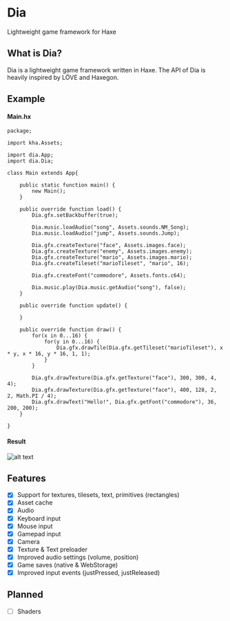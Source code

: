 # Dia
Lightweight game framework for Haxe

## What is Dia?

Dia is a lightweight game framework written in Haxe. The API of Dia is heavily inspired by LÖVE and Haxegon.

## Example

#### Main.hx
```
package;

import kha.Assets;

import dia.App;
import dia.Dia;

class Main extends App{
	
	public static function main() {
		new Main();
	}

	public override function load() {
		Dia.gfx.setBackbuffer(true);

		Dia.music.loadAudio("song", Assets.sounds.NM_Song);
		Dia.music.loadAudio("jump", Assets.sounds.Jump);

		Dia.gfx.createTexture("face", Assets.images.face);
		Dia.gfx.createTexture("enemy", Assets.images.enemy);
		Dia.gfx.createTexture("mario", Assets.images.mario);
		Dia.gfx.createTileset("marioTileset", "mario", 16);

		Dia.gfx.createFont("commodore", Assets.fonts.c64);

		Dia.music.play(Dia.music.getAudio("song"), false);
	}

	public override function update() {
		
	}

	public override function draw() {
		for(x in 0...16) {
			for(y in 0...16) {
				Dia.gfx.drawTile(Dia.gfx.getTileset("marioTileset"), x * y, x * 16, y * 16, 1, 1);
			}
		}

		Dia.gfx.drawTexture(Dia.gfx.getTexture("face"), 300, 300, 4, 4);
		Dia.gfx.drawTexture(Dia.gfx.getTexture("face"), 400, 128, 2, 2, Math.PI / 4);
		Dia.gfx.drawText("Hello!", Dia.gfx.getFont("commodore"), 36, 200, 200);
	}

}
```

#### Result

![alt text](https://github.com/gmisail/Dia/raw/master/example.png "Glorious example")

## Features

- [X] Support for textures, tilesets, text, primitives (rectangles)
- [X] Asset cache
- [X] Audio
- [X] Keyboard input
- [X] Mouse input
- [X] Gamepad input
- [X] Camera
- [X] Texture & Text preloader
- [X] Improved audio settings (volume, position)
- [X] Game saves (native & WebStorage)
- [X] Improved input events (justPressed, justReleased)

## Planned

- [ ] Shaders

